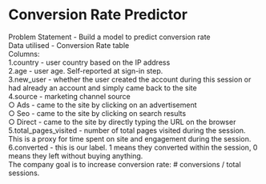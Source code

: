 # Conversion Rate Predictor
Problem Statement - Build a model to predict conversion rate 
<br> Data utilised - Conversion Rate table
<br>Columns:
<br> 1.country - user country based on the IP address
<br> 2.age - user age. Self-reported at sign-in step.
<br> 3.new_user - whether the user created the account during this session or had already an
account and simply came back to the site
<br> 4.source - marketing channel source
<br>○ Ads - came to the site by clicking on an advertisement
<br>○ Seo - came to the site by clicking on search results
<br>○ Direct - came to the site by directly typing the URL on the browser
<br> 5.total_pages_visited - number of total pages visited during the session. This is a proxy for
time spent on site and engagement during the session.
<br> 6.converted - this is our label. 1 means they converted within the session, 0 means they
left without buying anything. 
<br>The company goal is to increase conversion rate: # conversions / total sessions.
